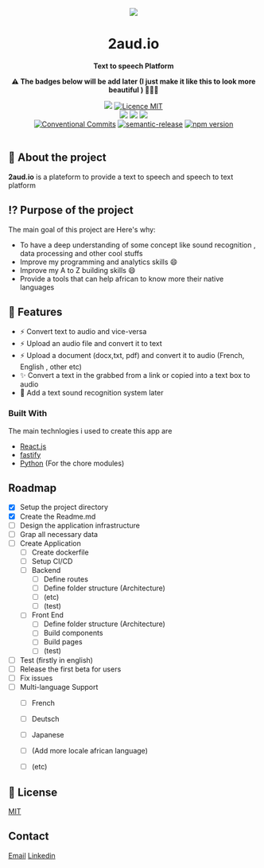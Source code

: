 <p align="center"><a href="https://laravel.com" target="_blank"><img src="https://socialify.git.ci/phareal/Alkebulan/image?description=1&descriptionEditable=Alkebulan%20is%20a%20aplateform%20to%20provide%20a%20text%20to%20speech%20and%20speech%20to%20text%20platform%20for%20african%20languages%20first%20for%20the%20Togo%20and%20if%20the%20project%20grows%20we%20will%20add%20more%20langages&font=Inter&forks=1&issues=1&language=1&name=1&owner=1&pattern=Circuit%20Board&pulls=1&stargazers=1&theme=Dark"></a></p>


<h1 align="center">2aud.io</h1>

<p align="center">
  <strong>Text to speech Platform </strong>
</p>

<p align="center">
  <strong>⚠️ The badges below will be add later (I just make it like this to look more beautiful ) 🤣🤣🤣</strong>
</p>

<p align="center">
  <a href="./CONTRIBUTING.md"><img src="https://img.shields.io/badge/PRs-welcome-brightgreen.svg?style=flat" /></a>
  <a href="./LICENSE"><img src="https://img.shields.io/badge/licence-MIT-blue.svg" alt="Licence MIT"/></a>
  <br />
  <a href="https://github.com/Divlo/create-fullstack-app/actions/workflows/build.yml"><img src="https://github.com/Divlo/create-fullstack-app/actions/workflows/build.yml/badge.svg?branch=develop" /></a>
  <a href="https://github.com/Divlo/create-fullstack-app/actions/workflows/lint.yml"><img src="https://github.com/Divlo/create-fullstack-app/actions/workflows/lint.yml/badge.svg?branch=develop" /></a>
  <a href="https://github.com/Divlo/create-fullstack-app/actions/workflows/test.yml"><img src="https://github.com/Divlo/create-fullstack-app/actions/workflows/test.yml/badge.svg?branch=develop" /></a>
  <br />
  <a href="https://conventionalcommits.org"><img src="https://img.shields.io/badge/Conventional%20Commits-1.0.0-yellow.svg" alt="Conventional Commits" /></a>
  <a href="https://github.com/semantic-release/semantic-release"><img src="https://img.shields.io/badge/%20%20%F0%9F%93%A6%F0%9F%9A%80-semantic--release-e10079.svg" alt="semantic-release" /></a>
  <a href="https://www.npmjs.com/package/create-fullstack-app"><img src="https://img.shields.io/npm/v/create-fullstack-app.svg" alt="npm version"></a>
  <br/> <br/>
</p>

<!-- ABOUT THE PROJECT -->
## 📜 About the project

**2aud.io** is a plateform to provide a text to speech and speech to text platform 


## ⁉️ Purpose of the project
The main goal of this project are
Here's why:
* To have a deep understanding of some concept like sound recognition , data processing and other cool stuffs
* Improve my programming and analytics skills  :smile:
* Improve my A to Z building skills :smile:
* Provide a tools that can help african to know more their native languages

## 🚀 Features

- ⚡️ Convert text to audio and vice-versa
- ⚡️ Upload an audio file and convert it to text
- ⚡️ Upload a document (docx,txt, pdf) and convert it to audio (French, English , other etc)
- ✨ Convert a text in the grabbed from a link or copied into a text box to audio
- 🧐 Add a text sound recognition system later

### Built With

The main technlogies i used to create this app are

* [React.js](https://reactjs.org/)
* [fastify](https://www.fastify.io/)
* [Python](https://www.fastify.io/) (For the chore modules)


<!-- ROADMAP -->
## Roadmap

- [x] Setup the project directory
- [x] Create the Readme.md
- [ ] Design the application infrastructure
- [ ] Grap all necessary data
- [ ] Create Application
  - [ ] Create dockerfile
  - [ ] Setup CI/CD
  - [ ] Backend
    - [ ] Define routes
    - [ ] Define folder structure (Architecture)
    - [ ] (etc)
    - [ ] (test)
  - [ ] Front End
    - [ ] Define folder structure (Architecture)
    - [ ] Build components
    - [ ] Build pages
    - [ ] (test)
- [ ] Test (firstly in english)
- [ ] Release the first beta for users
- [ ] Fix issues
- [ ] Multi-language Support
  - [ ] French
  - [ ] Deutsch
  - [ ] Japanese
  - [ ] (Add more locale african language)
  - [ ] (etc)


<!-- LICENSE -->
## 📄 License

[MIT](./LICENSE)


<!-- CONTACT -->
## Contact

[Email](mailto:potchjust@gmail.com)
[Linkedin](https://www.linkedin.com/in/justin-potchona/)
